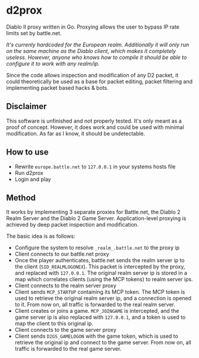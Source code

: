 # d2prox

Diablo II proxy written in Go. Proxying allows the user to bypass IP rate limits set by battle.net. 

*It's currenly hardcoded for the European realm. Additionally it will only run on the same machine as the Diablo client, which makes it completely useless. However, anyone who knows how to compile it should be able to configure it to work with any realm/ip.*

Since the code allows inspection and modification of any D2 packet, it could theoretically be used as a base for packet editing, packet filtering and implementing packet based hacks & bots.

## Disclaimer

This software is unfinished and not properly tested. It's only meant as a proof of concept. However, it does work and could be used with minimal modification. As far as I know, it should be undetectable. 

## How to use

* Rewrite ``europe.battle.net`` to ``127.0.0.1`` in your systems hosts file
* Run d2prox
* Login and play

## Method

It works by implementing 3 separate proxies for Battle.net, the Diablo 2 Realm Server and the Diablo 2 Game Server. Application-level proxying is achieved by deep packet inspection and modification.

The basic idea is as follows:

* Configure the system to resolve ``_realm_.battle.net`` to the proxy ip
* Client connects to our battle.net proxy
* Once the player authenticates, battle.net sends the realm server ip to the client (``SID_REALMLOGONEX``). This packet is intercepted by the proxy, and replaced with ``127.0.0.1``. The original realm server ip is stored in a map which correlates clients (using the MCP tokens) to realm server ips.
* Client connects to the realm server proxy
* Client sends ``MCP_STARTUP`` containing its MCP token. The MCP token is used to retrieve the original realm server ip, and a connection is opened to it. From now on, all traffic is forwarded to the real realm server.
* Client creates or joins a game. ``MCP_JOINGAME`` is intercepted, and the game server ip is also replaced with ``127.0.0.1``, and a token is used to map the client to this original ip.
* Client connects to the game server proxy
* Client sends ``D2GS_GAMELOGON`` with the game token, which is used to retrieve the original ip and connect to the game server. From now on, all traffic is forwarded to the real game server.